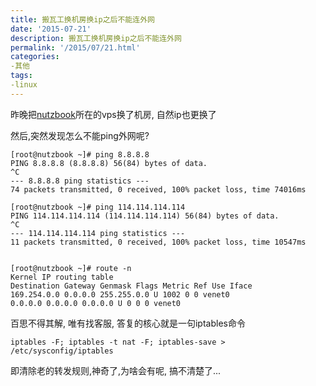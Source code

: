 ```yaml
---
title: 搬瓦工换机房换ip之后不能连外网
date: '2015-07-21'
description: 搬瓦工换机房换ip之后不能连外网
permalink: '/2015/07/21.html'
categories:
-其他
tags:
-linux
---
```


昨晚把[nutzbook](http://nutzbook.wendal.net)所在的vps换了机房, 自然ip也更换了

然后,突然发现怎么不能ping外网呢?

```
[root@nutzbook ~]# ping 8.8.8.8
PING 8.8.8.8 (8.8.8.8) 56(84) bytes of data.
^C
--- 8.8.8.8 ping statistics ---
74 packets transmitted, 0 received, 100% packet loss, time 74016ms

[root@nutzbook ~]# ping 114.114.114.114
PING 114.114.114.114 (114.114.114.114) 56(84) bytes of data.
^C
--- 114.114.114.114 ping statistics ---
11 packets transmitted, 0 received, 100% packet loss, time 10547ms


[root@nutzbook ~]# route -n
Kernel IP routing table
Destination Gateway Genmask Flags Metric Ref Use Iface
169.254.0.0 0.0.0.0 255.255.0.0 U 1002 0 0 venet0
0.0.0.0 0.0.0.0 0.0.0.0 U 0 0 0 venet0
```

百思不得其解, 唯有找客服, 答复的核心就是一句iptables命令

```
iptables -F; iptables -t nat -F; iptables-save > /etc/sysconfig/iptables
```

即清除老的转发规则,神奇了,为啥会有呢, 搞不清楚了...